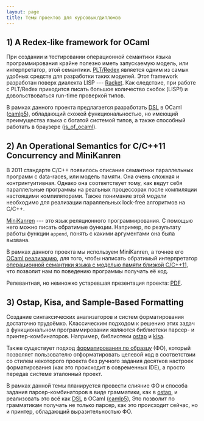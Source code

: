 ```yaml
---
layout: page
title: Темы проектов для курсовых/дипломов
---
```


## 1) A Redex-like framework for OCaml
  При создании и тестировании операционной семантики языка
  программирования крайне полезно иметь запускаемую модель,
  или интерпретатор, этой семантики.
  [PLT/Redex](https://redex.racket-lang.org/) является
  одним из самых удобных средств для разработки таких моделей.
  Этот framework разработан поверх диалекта LISP ---
  [Racket](https://racket-lang.org/). Как следствие, при
  работе с PLT/Redex приходится писать большое количество
  скобок (LISP!) и довольствоваться run-time проверкой типов.
    
  В рамках данного проекта предлагается разработать
  [DSL](https://en.wikipedia.org/wiki/Domain-specific_language)
  в OCaml ([camlp5](http://camlp5.gforge.inria.fr/)),
  обладающий схожей функциональностью, но имеющий
  преимущества языка с богатой системой типов, а также способный
  работать в браузере ([js_of_ocaml](http://ocsigen.org/js_of_ocaml/)).

## 2) An Operational Semantics for C/C++11 Concurrency and MiniKanren
  В 2011 стандарте C/C++ появилось описание семантики
  параллельных программ с data-races, или модель памяти.
  Она очень сложная и контринтуитивная. Однако она соответствует
  тому, как ведут себя параллельные программы на реальных процессорах
  после компиляции настоящими компиляторами.
  Также понимание этой модели необходимо для реализации параллельных
  lock-free алгоритмов на C/C++.

  [MiniKanren](http://minikanren.org/)
  --- это язык реляционного программирования. С помощью него
  можно писать обратимые функции. Например, по результату работы
  функции `append`, понять с какими аргументами она была вызвана.
  
  В рамках данного проекта мы используем MiniKanren, а точнее его
  [OCaml реализацию](https://github.com/dboulytchev/ocanren),
  для того, чтобы написать обратимый интерпретатор
  [операционной семантики языка с моделью памяти близкой C/C++11](https://podkopaev.net/opc11),
  что позволит нам по поведению программы получать её код. 
  
  Релевантная, но немножко устаревшая презентация проекта:
  [PDF](https://drive.google.com/open?id=0B3UPtzTx9FB1NGh0UlR2cWhNSWM).

## 3) Ostap, Kisa, and Sample-Based Formatting
  Создание синтаксических анализаторов и систем форматирования
  достаточно трудоёмко. Классическим подходом к решению этих задач
  в функциональном программировании являются библиотеки парсер- и
  принтер-комбинаторов. Например, библиотеки
  [ostap](https://github.com/dboulytchev/ostap) и
  [kisa](https://github.com/anlun/kisa).
  
  Также существует подход
  [форматирования по образцу](http://ntv.spbstu.ru/fulltext/T4.224.2015_04.PDF) (ФO),
  который позволяет пользователю отформатировать целевой код в соответствии
  со стилем некоторого проекта без ручного задания десятков настроек форматирования
  (как это происходит в современных IDE), а просто передав системе эталонный проект.
  
  В рамках данной темы планируется провести слияние ФО
  и способа задания парсер-комбинаторов в виде грамматики, как в
  [ostap](https://github.com/dboulytchev/ostap), и реализовать это
  всё как [DSL](https://en.wikipedia.org/wiki/Domain-specific_language)
  в OCaml ([camlp5](http://camlp5.gforge.inria.fr/)),
  Это позволит по грамматикам получать не только парсер, как это происходит сейчас,
  но и принтер, обладающий выразительностью ФО.

